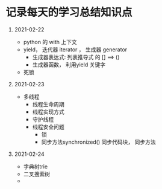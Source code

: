 # 记录每天的学习总结知识点
1. 2021-02-22
    - python 的 with 上下文
    - yield， 迭代器 iterator ， 生成器 generator
        - 生成器表达式: 列表推导式 的 [] ==> ()
        - 生成器函数， 利用yield 关键字
    - 死锁
    
2. 2021-02-23
    - 多线程
        - 线程生命周期
        - 线程实现方式
        - 守护线程
        - 线程安全问题
            - 锁
            - 同步方法synchronized() 同步代码块， 同步方法
3. 2021-02-24 
    - 字典树trie
    - 二叉搜索树
    - 